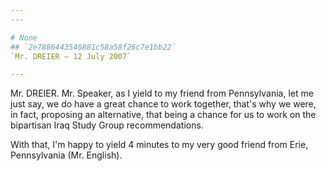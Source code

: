 ```yaml
---
---

# None
## `2e7886443546881c58a58f26c7e1bb22`
`Mr. DREIER — 12 July 2007`

---
```



Mr. DREIER. Mr. Speaker, as I yield to my friend from Pennsylvania, 
let me just say, we do have a great chance to work together, that's why 
we were, in fact, proposing an alternative, that being a chance for us 
to work on the bipartisan Iraq Study Group recommendations.

With that, I'm happy to yield 4 minutes to my very good friend from 
Erie, Pennsylvania (Mr. English).
